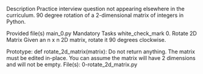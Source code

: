 Description
Practice interview question not appearing elsewhere in the curriculum. 90 degree rotation of a 2-dimensional matrix of integers in Python.

Provided file(s)
main_0.py
Mandatory Tasks
white_check_mark 0. Rotate 2D Matrix
Given an n x n 2D matrix, rotate it 90 degrees clockwise.

Prototype: def rotate_2d_matrix(matrix):
Do not return anything. The matrix must be edited in-place.
You can assume the matrix will have 2 dimensions and will not be empty.
File(s): 0-rotate_2d_matrix.py